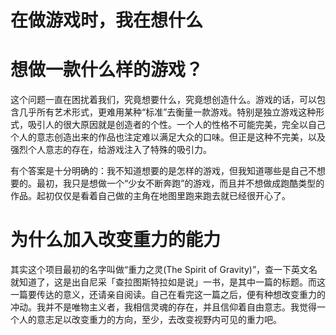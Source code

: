 # 在做游戏时，我在想什么

# 想做一款什么样的游戏？

这个问题一直在困扰着我们，究竟想要什么，究竟想创造什么。游戏的话，可以包含几乎所有艺术形式，更难用某种“标准”去衡量一款游戏。特别是独立游戏这种形式，吸引人的很大原因就是创造者的个性。一个人的性格不可能完美，完全以自己个人的意志创造出来的作品也注定难以满足大众的口味。但正是这种不完美，以及强烈个人意志的存在，给游戏注入了特殊的吸引力。

有个答案是十分明确的：我不知道想要的是怎样的游戏，但我知道哪些是自己不想要的。最初，我只是想做一个“少女不断奔跑”的游戏，而且并不想做成跑酷类型的作品。起初仅仅是看着自己做的主角在地图里跑来跑去就已经很开心了。

# 为什么加入改变重力的能力

其实这个项目最初的名字叫做“重力之灵(The Spirit of Gravity)”，查一下英文名就知道了，这是出自尼采「查拉图斯特拉如是说」一书，是其中一篇的标题。而这一篇要传达的意义，还请亲自阅读。自己在看完这一篇之后，便有种想改变重力的冲动。我并不是唯物主义者，我相信灵魂的存在，并且信仰着自由意志。我觉得一个人的意志足以改变重力的方向，至少，去改变视野内可见的重力吧。

# 
